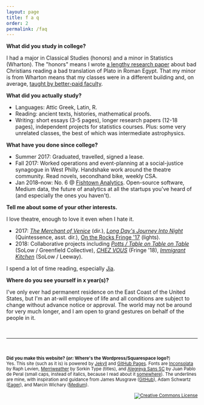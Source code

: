 ```yaml
---
layout: page
title: f a q
order: 2
permalink: /faq
---
```


**What did you study in college?**

I had a major in Classical Studies (honors) and a minor in Statistics (Wharton). The "honors" means I wrote [a lengthy research paper](/2016/12/19/clst-honors-abstract-intro.html) about bad Christians reading a bad translation of Plato in Roman Egypt. That my minor is from Wharton means that my classes were in a different building and, on average, [taught by better-paid faculty](https://www.insidehighered.com/news/2016/03/28/study-finds-continued-large-gaps-faculty-salaries-based-discipline).

**What did you actually study?**    
* Languages: Attic Greek, Latin, R.
* Reading: ancient texts, histories, mathematical proofs. 
* Writing: short essays (3-5 pages), longer research papers (12-18 pages), 
independent projects for statistics courses. Plus: some very unrelated classes, 
the best of which was intermediate astrophysics.    

**What have you done since college?**  
* Summer 2017: Graduated, travelled, signed a lease.
* Fall 2017: Worked operations and event-planning at a social-justice synagogue
in West Philly. Handshake work around the theatre community. Read novels, 
secondhand bike, weekly CSA.
* Jan 2018–now: No. 6 @ [Fishtown Analytics](https://www.fishtownanalytics.com/).
Open-source software, Medium data, the future of analytics at all the
startups you've heard of (and especially the ones you haven't).

**Tell me about some of your other interests.**  

I love theatre, enough to love it even when I hate it.    
* 2017: [*The Merchant of Venice*](/things/merchant-overview.pdf) (dir.), [*Long Day's Journey Into Night*](http://www.quintessencetheatre.org/long-days-journey) (Quintessence, asst. dir.), [On the Rocks Fringe '17](https://www.ontherocksphilly.com/copy-of-birdie-s-pit-stop) (lights).
* 2018: Collaborative projects including [*Potts / Table on Table on Table*](https://www.broadstreetreview.com/theater/solow-fest-2018-greenfield-collectives-potts-with-table-on-table-on-table) (SoLow / Greenfield Collective), [*CHEZ VOUS*](https://fringearts.com/event/chez-vous/) (Fringe '18), [*Immigrant Kitchen*](https://www.shreshthkhilani.com/projects/immigrant-kitchen/) (SoLow / Leeway).

I spend a lot of time reading, especially [Jia](https://www.newyorker.com/culture/cultural-comment/how-a-woman-becomes-a-lake).

**Where do you see yourself in x year(s)?**  

I've only ever had permanent residence on the East Coast of the United States, 
but I'm an at-will employee of life and all conditions are subject to change 
without advance notice or approval. The world may not be around for very much
longer, and I am open to grand gestures on behalf of the people in it.

&nbsp;

---

&nbsp;

<small> **Did you make this website? (_or:_ Where's the Wordpress/Squarespace logo?**)  
Yes. This site (such as it is) is powered by [Jekyll](https://jekyllrb.com/) and [GitHub Pages](https://pages.github.com/).  Fonts are [Inconsolata](https://fonts.google.com/specimen/Inconsolata) by Raph Levien, [Merriweather](https://fonts.google.com/specimen/Mate+SC) by Sorkin Type (titles), and [Alegreya Sans SC](https://fonts.google.com/specimen/Alegreya+Sans+SC) by Juan Pablo de Peral (small caps, instead of italics, because I read about it [somewhere](http://practicaltypography.com/small-caps.html)). The underlines are mine, with inspiration and guidance from James Musgrave ([GitHub](https://gist.github.com/jamesmusgrave/d23b9d2f42ffdddd40c5)), Adam Schwartz ([Eager](https://eager.io/blog/smarter-link-underlines/)), and Marcin Wichary ([Medium](https://medium.design/crafting-link-underlines-on-medium-7c03a9274f9)).

<div align="right" class="footer-license">
  <a rel="license" href="http://creativecommons.org/licenses/by-sa/4.0/">
    <img title="This work by Jeremy T. Cohen is licensed under a&#013;Creative Commons Attribution-ShareAlike 4.0&#013;International License."
    alt="Creative Commons License" style="border-width:0" src="https://i.creativecommons.org/l/by-sa/4.0/88x31.png" /></a>
